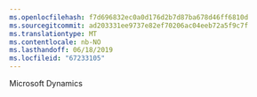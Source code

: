 ```yaml
---
ms.openlocfilehash: f7d696832ec0a0d176d2b7d87ba678d46ff6810d
ms.sourcegitcommit: ad203331ee9737e82ef70206ac04eeb72a5f9c7f
ms.translationtype: MT
ms.contentlocale: nb-NO
ms.lasthandoff: 06/18/2019
ms.locfileid: "67233105"
---
```

Microsoft Dynamics
